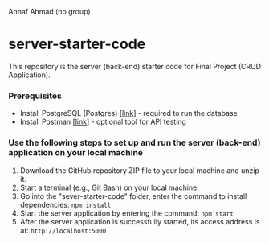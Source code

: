 Ahnaf Ahmad (no group)
# server-starter-code

This repository is the server (back-end) starter code for Final Project (CRUD Application).

### Prerequisites
- Install PostgreSQL (Postgres) [[link](https://www.postgresql.org/download/)] - required to run the database
- Install Postman [[link](https://www.postman.com/downloads/)] - optional tool for API testing 

### Use the following steps to set up and run the server (back-end) application on your local machine
1.	Download the GitHub repository ZIP file to your local machine and unzip it.
2. Start a terminal (e.g., Git Bash) on your local machine.
3.	Go into the "sever-starter-code" folder, enter the command to install dependencies: `npm install` 
4.	Start the server application by entering the command: `npm start` 
5.	After the server application is successfully started, its access address is at: `http://localhost:5000` 